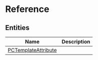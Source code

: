 
# Reference


## Entities

|Name|Description|
|---|---|
|[PCTemplateAttribute](PCTemplateAttribute.cdm.json)||
